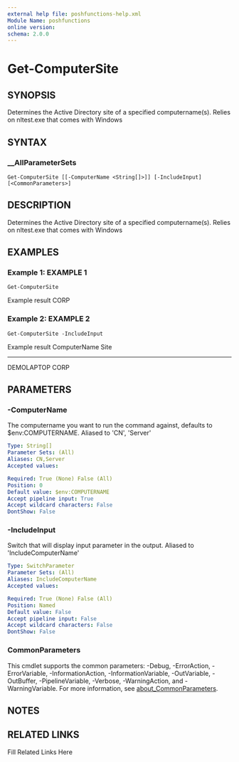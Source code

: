 ```yaml
---
external help file: poshfunctions-help.xml
Module Name: poshfunctions
online version: 
schema: 2.0.0
---
```


# Get-ComputerSite

## SYNOPSIS

Determines the Active Directory site of a specified computername(s). Relies on nltest.exe that comes with Windows

## SYNTAX

### __AllParameterSets

```
Get-ComputerSite [[-ComputerName <String[]>]] [-IncludeInput] [<CommonParameters>]
```

## DESCRIPTION

Determines the Active Directory site of a specified computername(s).
Relies on nltest.exe that comes with Windows


## EXAMPLES

### Example 1: EXAMPLE 1

```
Get-ComputerSite
```

Example result
CORP





### Example 2: EXAMPLE 2

```
Get-ComputerSite -IncludeInput
```

Example result
ComputerName Site
------------ ----
DEMOLAPTOP   CORP






## PARAMETERS

### -ComputerName

The computername you want to run the command against, defaults to $env:COMPUTERNAME.
Aliased to 'CN', 'Server'

```yaml
Type: String[]
Parameter Sets: (All)
Aliases: CN,Server
Accepted values: 

Required: True (None) False (All)
Position: 0
Default value: $env:COMPUTERNAME
Accept pipeline input: True
Accept wildcard characters: False
DontShow: False
```

### -IncludeInput

Switch that will display input parameter in the output.
Aliased to 'IncludeComputerName'

```yaml
Type: SwitchParameter
Parameter Sets: (All)
Aliases: IncludeComputerName
Accepted values: 

Required: True (None) False (All)
Position: Named
Default value: False
Accept pipeline input: False
Accept wildcard characters: False
DontShow: False
```


### CommonParameters

This cmdlet supports the common parameters: -Debug, -ErrorAction, -ErrorVariable, -InformationAction, -InformationVariable, -OutVariable, -OutBuffer, -PipelineVariable, -Verbose, -WarningAction, and -WarningVariable. For more information, see [about_CommonParameters](http://go.microsoft.com/fwlink/?LinkID=113216).

## NOTES



## RELATED LINKS

Fill Related Links Here

